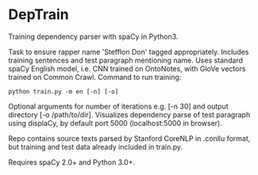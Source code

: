 # DepTrain
Training dependency parser with spaCy in Python3.

Task to ensure rapper name 'Stefflon Don' tagged appropriately. Includes training sentences and test paragraph mentioning name. Uses standard spaCy English model, i.e. CNN trained on OntoNotes, with GloVe vectors trained on Common Crawl. Command to run training:

`python train.py -m en [-n] [-o]`

Optional arguments for number of iterations e.g. [-n 30] and output directory [-o /path/to/dir]. Visualizes dependency parse of test paragraph using displaCy, by default port 5000 (localhost:5000 in browser).

Repo contains source texts parsed by Stanford CoreNLP in .conllu format, but training and test data already included in train.py.

Requires spaCy 2.0+ and Python 3.0+.
